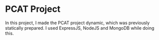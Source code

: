 # PCAT Project
In this project, I made the PCAT project dynamic, which was previously statically prepared. I used ExpressJS, NodeJS and MongoDB while doing this.
